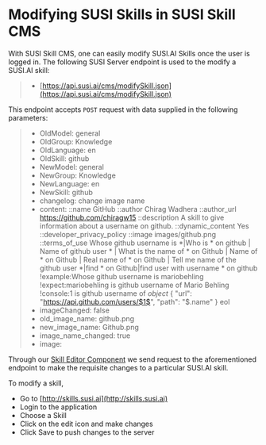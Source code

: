 # Modifying SUSI Skills in SUSI Skill CMS

 With SUSI Skill CMS, one can easily modify SUSI.AI Skills once the user is logged in. The following SUSI Server endpoint is used to the modify a SUSI.AI skill:

  >- [https://api.susi.ai/cms/modifySkill.json](https://api.susi.ai/cms/modifySkill.json)

This endpoint accepts `POST` request with data supplied in the following parameters:

   >- OldModel: general
   >- OldGroup: Knowledge
   >- OldLanguage: en
   >- OldSkill: github
   >- NewModel: general
   >- NewGroup: Knowledge
   >- NewLanguage: en
   >- NewSkill: github
   >- changelog: change image name
   >- content: 
      ::name GitHub
      ::author Chirag Wadhera
      ::author_url https://github.com/chiragw15
      ::description A skill to give information about a username on github.
      ::dynamic_content Yes
      ::developer_privacy_policy
      ::image images/github.png
      ::terms_of_use
      Whose github username is *|Who is * on github | Name of github user * | What is the name of * on Github | Name of * on Github | Real name of * on Github | Tell me name of the github user *|find * on Github|find user with username * on github
      !example:Whose github username is mariobehling
      !expect:mariobehling is github username of Mario Behling
      !console:$1$ is github username of $object$
      {
         "url": "https://api.github.com/users/$1$",
         "path": "$.name"
      }
      eol
   >- imageChanged: false
   >- old_image_name: github.png
   >- new_image_name: Github.png
   >- image_name_changed: true
   >- image: <image oject>


Through our [Skill Editor Component](https://github.com/fossasia/susi_skill_cms/tree/master/src/components/SkillEditor) we send request to the aforementioned endpoint to make the requisite changes to a particular SUSI.AI skill. 

To modify a skill,
- Go to [http://skills.susi.ai](http://skills.susi.ai)
- Login to the application
- Choose a Skill 
- Click on the edit icon and make changes
- Click Save to push changes to the server

